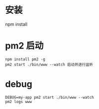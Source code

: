 # 安装

npm install

# pm2 启动

```
npm install pm2 -g
pm2 start ./bin/www --watch 启动并进行监听
```

# debug
```
DEBUG=my-app pm2 start ./bin/www --watch
pm2 logs www
```
